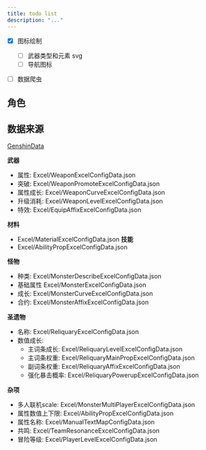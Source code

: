 ```yaml
---
title: todo list
description: "..."
---
```


- [x] 图标绘制
  - [ ] 武器类型和元素 svg
  - [ ] 导航图标
- [ ] 数据爬虫


## 角色


## 数据来源

[GenshinData](https://github.com/Dimbreath/GenshinData)

**武器**
- 属性: Excel/WeaponExcelConfigData.json
- 突破: Excel/WeaponPromoteExcelConfigData.json
- 属性成长: Excel/WeaponCurveExcelConfigData.json
- 升级消耗: Excel/WeaponLevelExcelConfigData.json
- 特效: Excel/EquipAffixExcelConfigData.json

**材料**
- Excel/MaterialExcelConfigData.json
**技能**
- Excel/AbilityPropExcelConfigData.json

**怪物**
- 种类: Excel/MonsterDescribeExcelConfigData.json
- 基础属性 Excel/MonsterExcelConfigData.json
- 成长: Excel/MonsterCurveExcelConfigData.json
- 合约: Excel/MonsterAffixExcelConfigData.json

**圣遗物**
- 名称: Excel/ReliquaryExcelConfigData.json
- 数值成长: 
  - 主词条成长: Excel/ReliquaryLevelExcelConfigData.json
  - 主词条权重: Excel/ReliquaryMainPropExcelConfigData.json
  - 副词条权重: Excel/ReliquaryAffixExcelConfigData.json
  - 强化暴击概率: Excel/ReliquaryPowerupExcelConfigData.json

**杂项**
- 多人联机scale: Excel/MonsterMultiPlayerExcelConfigData.json
- 属性数值上下限: Excel/AbilityPropExcelConfigData.json
- 属性名称: Excel/ManualTextMapConfigData.json
- 共鸣: Excel/TeamResonanceExcelConfigData.json
- 冒险等级: Excel/PlayerLevelExcelConfigData.json
